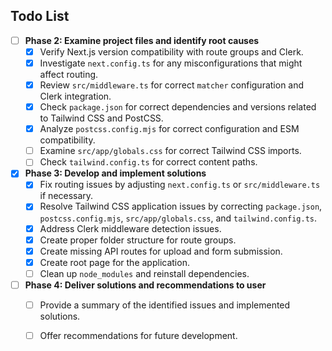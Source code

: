 ## Todo List

- [ ] **Phase 2: Examine project files and identify root causes**
  - [X] Verify Next.js version compatibility with route groups and Clerk.
  - [X] Investigate `next.config.ts` for any misconfigurations that might affect routing.
  - [X] Review `src/middleware.ts` for correct `matcher` configuration and Clerk integration.
  - [X] Check `package.json` for correct dependencies and versions related to Tailwind CSS and PostCSS.
  - [X] Analyze `postcss.config.mjs` for correct configuration and ESM compatibility.
  - [ ] Examine `src/app/globals.css` for correct Tailwind CSS imports.
  - [ ] Check `tailwind.config.ts` for correct content paths.

- [X] **Phase 3: Develop and implement solutions**
  - [X] Fix routing issues by adjusting `next.config.ts` or `src/middleware.ts` if necessary.
  - [X] Resolve Tailwind CSS application issues by correcting `package.json`, `postcss.config.mjs`, `src/app/globals.css`, and `tailwind.config.ts`.
  - [X] Address Clerk middleware detection issues.
  - [X] Create proper folder structure for route groups.
  - [X] Create missing API routes for upload and form submission.
  - [X] Create root page for the application.
  - [ ] Clean up `node_modules` and reinstall dependencies.

- [ ] **Phase 4: Deliver solutions and recommendations to user**
  - [ ] Provide a summary of the identified issues and implemented solutions.
  - [ ] Offer recommendations for future development.


